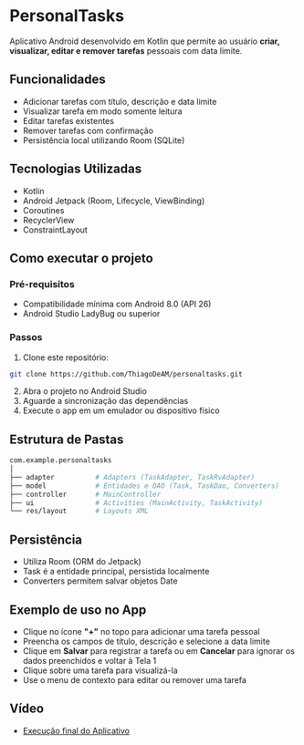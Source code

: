 # PersonalTasks

Aplicativo Android desenvolvido em Kotlin que permite ao usuário **criar, visualizar, editar e remover tarefas** pessoais com data limite.

## Funcionalidades

- Adicionar tarefas com título, descrição e data limite
- Visualizar tarefa em modo somente leitura
- Editar tarefas existentes
- Remover tarefas com confirmação
- Persistência local utilizando Room (SQLite)

## Tecnologias Utilizadas

- Kotlin
- Android Jetpack (Room, Lifecycle, ViewBinding)
- Coroutines
- RecyclerView
- ConstraintLayout

## Como executar o projeto

### Pré-requisitos

- Compatibilidade mínima com Android 8.0 (API 26)
- Android Studio LadyBug ou superior

### Passos

1. Clone este repositório:

```bash
git clone https://github.com/ThiagoDeAM/personaltasks.git
```

2. Abra o projeto no Android Studio
3. Aguarde a sincronização das dependências
4. Execute o app em um emulador ou dispositivo físico

## Estrutura de Pastas

```bash
com.example.personaltasks
│
├── adapter          # Adapters (TaskAdapter, TaskRvAdapter)
├── model            # Entidades e DAO (Task, TaskDao, Converters)
├── controller       # MainController
├── ui               # Activities (MainActivity, TaskActivity)
└── res/layout       # Layouts XML
```

## Persistência

- Utiliza Room (ORM do Jetpack)
- Task é a entidade principal, persistida localmente
- Converters permitem salvar objetos Date

##  Exemplo de uso no App

- Clique no ícone **"+"** no topo para adicionar uma tarefa pessoal
- Preencha os campos de título, descrição e selecione a data limite 
- Clique em **Salvar** para registrar a tarefa ou em **Cancelar** para ignorar os dados preenchidos e voltar à Tela 1
- Clique sobre uma tarefa para visualizá-la
- Use o menu de contexto para editar ou remover uma tarefa

## Vídeo

- [Execução final do Aplicativo](https://tinyurl.com/554e29er)
